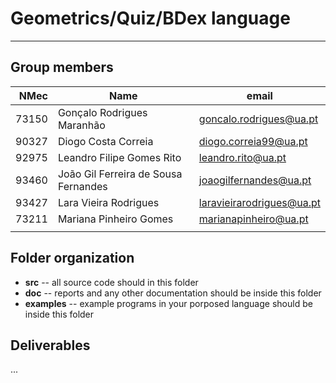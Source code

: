 # Geometrics/Quiz/BDex language

-----

## Group members

| NMec | Name | email |
|--:|---|---|
| 73150 | Gonçalo Rodrigues Maranhão | goncalo.rodrigues@ua.pt |
| 90327 | Diogo Costa Correia | diogo.correia99@ua.pt |
| 92975 | Leandro Filipe Gomes Rito | leandro.rito@ua.pt |
| 93460 | João Gil Ferreira de Sousa Fernandes | joaogilfernandes@ua.pt |
| 93427 | Lara Vieira Rodrigues | laravieirarodrigues@ua.pt |
| 73211 | Mariana Pinheiro Gomes | marianapinheiro@ua.pt |
|  |  |  |

## Folder organization

- **src** -- all source code should in this folder
- **doc** -- reports and any other documentation should be inside this folder
- **examples** -- example programs in your porposed language should be inside this folder

## Deliverables

...


